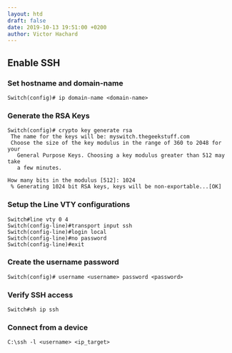 ```yaml
---
layout: htd
draft: false
date: 2019-10-13 19:51:00 +0200
author: Victor Hachard
---
```


## Enable SSH

### Set hostname and domain-name

```
Switch(config)# ip domain-name <domain-name>
```

### Generate the RSA Keys

```
Switch(config)# crypto key generate rsa
 The name for the keys will be: myswitch.thegeekstuff.com
 Choose the size of the key modulus in the range of 360 to 2048 for your
   General Purpose Keys. Choosing a key modulus greater than 512 may take
   a few minutes.

How many bits in the modulus [512]: 1024
 % Generating 1024 bit RSA keys, keys will be non-exportable...[OK]
```

### Setup the Line VTY configurations

```
Switch#line vty 0 4
Switch(config-line)#transport input ssh
Switch(config-line)#login local
Switch(config-line)#no password
Switch(config-line)#exit
```

### Create the username password

```
Switch(config)# username <username> password <password>
```

### Verify SSH access

```
Switch#sh ip ssh
```

### Connect from a device

```
C:\ssh -l <username> <ip_target>
```
